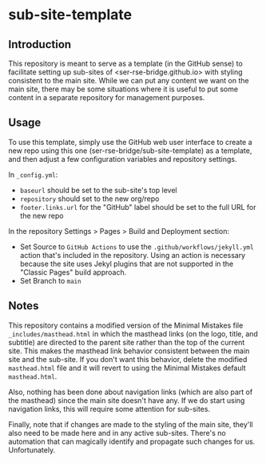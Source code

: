 # sub-site-template

## Introduction

This repository is meant to serve as a template (in the GitHub sense) to facilitate setting up
sub-sites of <ser-rse-bridge.github.io> with styling consistent to the main site.  While we can
put any content we want on the main site, there may be some situations where it is useful to put
some content in a separate repository for management purposes.

## Usage

To use this template, simply use the GitHub web user interface to create a new repo using this one 
(ser-rse-bridge/sub-site-template) as a template, and then adjust a few configuration variables and
repository settings.

In `_config.yml`:
* `baseurl` should be set to the sub-site's top level
* `repository` should set to the new org/repo 
* `footer.links.url` for the "GitHub" label should be set to the full URL for the new repo

In the repository Settings > Pages > Build and Deployment section:
* Set Source to `GitHub Actions` to use the `.github/workflows/jekyll.yml` action that's included in the repository.  Using an action is necessary because the site uses Jekyl plugins that are not supported in the "Classic Pages" build approach.
* Set Branch to `main`

## Notes

This repository contains a modified version of the Minimal Mistakes file `_includes/masthead.html` in which the masthead links (on the logo, title, and subtitle) are directed to the parent site rather than the top of the current site.  This makes the masthead link behavior consistent between the main site and the sub-site.  If you don't want this behavior, delete the modified `masthead.html` file and it will revert to using the Minimal Mistakes default `masthead.html`.  

Also, nothing has been done about navigation links (which are also part of the masthead) since the main site doesn't have any.  If we do start using navigation links, this will require some attention for sub-sites.

Finally, note that if changes are made to the styling of the main site, they'll also need to be made here and in any active sub-sites.  There's no automation that
can magically identify and propagate such changes for us.  Unfortunately.